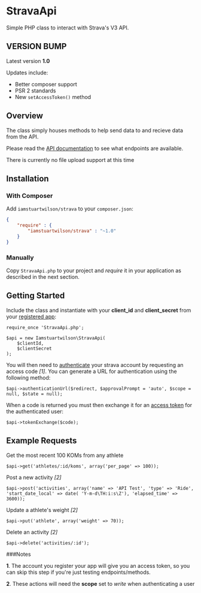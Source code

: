 StravaApi
=============

Simple PHP class to interact with Strava's V3 API.

VERSION BUMP
-------

Latest version **1.0**

Updates include:

- Better composer support
- PSR 2 standards
- New `setAccessToken()` method

Overview
------------

The class simply houses methods to help send data to and recieve data from the API.

Please read the [API documentation](http://strava.github.io/api/) to see what endpoints are available.

There is currently no file upload support at this time

Installation
------------

### With Composer

Add `iamstuartwilson/strava` to your `composer.json`:

``` json
{
    "require" : {
        "iamstuartwilson/strava" : "~1.0"
    }
}
```

### Manually

Copy `StravaApi.php` to your project and *require* it in your application as described in the next section.

Getting Started
------------

Include the class and instantiate with your **client_id** and **client_secret** from your [registered app](http://www.strava.com/developers):

	require_once 'StravaApi.php';

	$api = new Iamstuartwilson\StravaApi(
        $clientId,
        $clientSecret
    );

You will then need to [authenticate](http://strava.github.io/api/v3/oauth/) your strava account by requesting an access code *[1]*.  You can generate a URL for authentication using the following method:

	$api->authenticationUrl($redirect, $approvalPrompt = 'auto', $scope = null, $state = null);

When a code is returned you must then exchange it for an [access token](http://strava.github.io/api/v3/oauth/#post-token) for the authenticated user:

	$api->tokenExchange($code);

Example Requests
------------

Get the most recent 100 KOMs from any athlete

	$api->get('athletes/:id/koms', array('per_page' => 100));

Post a new activity *[2]*

	$api->post('activities', array('name' => 'API Test', 'type' => 'Ride', 'start_date_local' => date( 'Y-m-d\TH:i:s\Z'), 'elapsed_time' => 3600));

Update a athlete's weight *[2]*

	$api->put('athlete', array('weight' => 70));

Delete an activity *[2]*

	$api->delete('activities/:id');

###Notes

**1**. The account you register your app will give you an access token, so you can skip this step if you're just testing endpoints/methods.

**2**. These actions will need the **scope** set to *write* when authenticating a user
